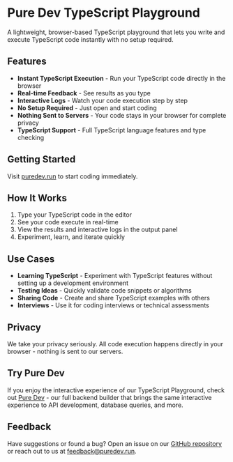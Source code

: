 # Pure Dev TypeScript Playground

A lightweight, browser-based TypeScript playground that lets you write and execute TypeScript code instantly with no setup required.

## Features

- **Instant TypeScript Execution** - Run your TypeScript code directly in the browser
- **Real-time Feedback** - See results as you type
- **Interactive Logs** - Watch your code execution step by step
- **No Setup Required** - Just open and start coding
- **Nothing Sent to Servers** - Your code stays in your browser for complete privacy
- **TypeScript Support** - Full TypeScript language features and type checking

## Getting Started

Visit [puredev.run](https://puredev.run/playground) to start coding immediately.

## How It Works

1. Type your TypeScript code in the editor
2. See your code execute in real-time
3. View the results and interactive logs in the output panel
4. Experiment, learn, and iterate quickly

## Use Cases

- **Learning TypeScript** - Experiment with TypeScript features without setting up a development environment
- **Testing Ideas** - Quickly validate code snippets or algorithms
- **Sharing Code** - Create and share TypeScript examples with others
- **Interviews** - Use it for coding interviews or technical assessments

## Privacy

We take your privacy seriously. All code execution happens directly in your browser - nothing is sent to our servers.

## Try Pure Dev

If you enjoy the interactive experience of our TypeScript Playground, check out [Pure Dev](https://puredev.run) - our full backend builder that brings the same interactive experience to API development, database queries, and more.

## Feedback

Have suggestions or found a bug? Open an issue on our [GitHub repository](https://github.com/puredev/typescript-playground) or reach out to us at feedback@puredev.run.
